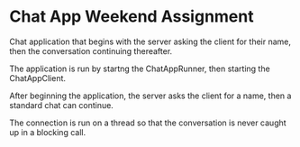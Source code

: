 # Chat App Weekend Assignment
Chat application that begins with the server asking the client for their name, then the conversation continuing thereafter.

The application is run by startng the ChatAppRunner, then starting the ChatAppClient.

After beginning the application, the server asks the client for a name, then a standard chat can continue.

The connection is run on a thread so that the conversation is never caught up in a blocking call.


